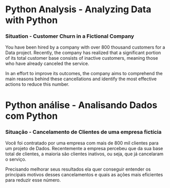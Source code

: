 # Python Analysis - Analyzing Data with Python

### Situation - Customer Churn in a Fictional Company

You have been hired by a company with over 800 thousand customers for a Data project. Recently, the company has realized that a significant portion of its total customer base consists of inactive customers, meaning those who have already canceled the service.

In an effort to improve its outcomes, the company aims to comprehend the main reasons behind these cancellations and identify the most effective actions to reduce this number.


# Python análise - Analisando Dados com Python

### Situação - Cancelamento de Clientes de uma empresa fictícia

Você foi contratado por uma empresa com mais de 800 mil clientes para um projeto de Dados. Recentemente a empresa percebeu que da sua base total de clientes, a maioria são clientes inativos, ou seja, que já cancelaram o serviço.

Precisando melhorar seus resultados ela quer conseguir entender os principais motivos desses cancelamentos e quais as ações mais eficientes para reduzir esse número.
